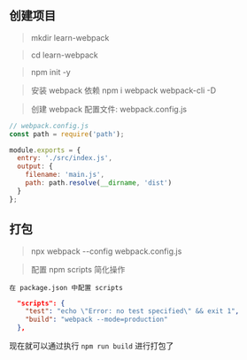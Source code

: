 ## 创建项目

> mkdir learn-webpack

> cd learn-webpack

> npm init -y

> 安装 webpack 依赖 npm i webpack webpack-cli -D

> 创建 webpack 配置文件: webpack.config.js

```js
// webpack.config.js
const path = require('path');

module.exports = {
  entry: './src/index.js',
  output: {
    filename: 'main.js',
    path: path.resolve(__dirname, 'dist')
  }
};
```

## 打包

> npx webpack --config webpack.config.js

> 配置 npm scripts 简化操作

    在 package.json 中配置 scripts

```json
  "scripts": {
    "test": "echo \"Error: no test specified\" && exit 1",
    "build": "webpack --mode=production"
  },
```

现在就可以通过执行 `npm run build` 进行打包了
